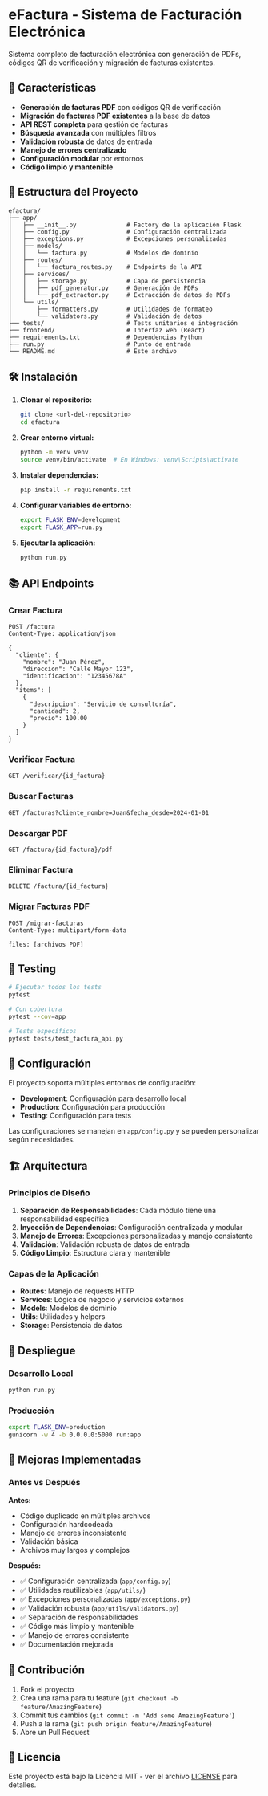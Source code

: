 # eFactura - Sistema de Facturación Electrónica

Sistema completo de facturación electrónica con generación de PDFs, códigos QR de verificación y migración de facturas existentes.

## 🚀 Características

- **Generación de facturas PDF** con códigos QR de verificación
- **Migración de facturas PDF existentes** a la base de datos
- **API REST completa** para gestión de facturas
- **Búsqueda avanzada** con múltiples filtros
- **Validación robusta** de datos de entrada
- **Manejo de errores centralizado**
- **Configuración modular** por entornos
- **Código limpio y mantenible**

## 📁 Estructura del Proyecto

```
efactura/
├── app/
│   ├── __init__.py              # Factory de la aplicación Flask
│   ├── config.py                # Configuración centralizada
│   ├── exceptions.py            # Excepciones personalizadas
│   ├── models/
│   │   └── factura.py           # Modelos de dominio
│   ├── routes/
│   │   └── factura_routes.py    # Endpoints de la API
│   ├── services/
│   │   ├── storage.py           # Capa de persistencia
│   │   ├── pdf_generator.py     # Generación de PDFs
│   │   └── pdf_extractor.py     # Extracción de datos de PDFs
│   └── utils/
│       ├── formatters.py        # Utilidades de formateo
│       └── validators.py        # Validación de datos
├── tests/                       # Tests unitarios e integración
├── frontend/                    # Interfaz web (React)
├── requirements.txt             # Dependencias Python
├── run.py                       # Punto de entrada
└── README.md                    # Este archivo
```

## 🛠️ Instalación

1. **Clonar el repositorio:**
   ```bash
   git clone <url-del-repositorio>
   cd efactura
   ```

2. **Crear entorno virtual:**
   ```bash
   python -m venv venv
   source venv/bin/activate  # En Windows: venv\Scripts\activate
   ```

3. **Instalar dependencias:**
   ```bash
   pip install -r requirements.txt
   ```

4. **Configurar variables de entorno:**
   ```bash
   export FLASK_ENV=development
   export FLASK_APP=run.py
   ```

5. **Ejecutar la aplicación:**
   ```bash
   python run.py
   ```

## 📚 API Endpoints

### Crear Factura
```http
POST /factura
Content-Type: application/json

{
  "cliente": {
    "nombre": "Juan Pérez",
    "direccion": "Calle Mayor 123",
    "identificacion": "12345678A"
  },
  "items": [
    {
      "descripcion": "Servicio de consultoría",
      "cantidad": 2,
      "precio": 100.00
    }
  ]
}
```

### Verificar Factura
```http
GET /verificar/{id_factura}
```

### Buscar Facturas
```http
GET /facturas?cliente_nombre=Juan&fecha_desde=2024-01-01
```

### Descargar PDF
```http
GET /factura/{id_factura}/pdf
```

### Eliminar Factura
```http
DELETE /factura/{id_factura}
```

### Migrar Facturas PDF
```http
POST /migrar-facturas
Content-Type: multipart/form-data

files: [archivos PDF]
```

## 🧪 Testing

```bash
# Ejecutar todos los tests
pytest

# Con cobertura
pytest --cov=app

# Tests específicos
pytest tests/test_factura_api.py
```

## 🔧 Configuración

El proyecto soporta múltiples entornos de configuración:

- **Development**: Configuración para desarrollo local
- **Production**: Configuración para producción
- **Testing**: Configuración para tests

Las configuraciones se manejan en `app/config.py` y se pueden personalizar según necesidades.

## 🏗️ Arquitectura

### Principios de Diseño

1. **Separación de Responsabilidades**: Cada módulo tiene una responsabilidad específica
2. **Inyección de Dependencias**: Configuración centralizada y modular
3. **Manejo de Errores**: Excepciones personalizadas y manejo consistente
4. **Validación**: Validación robusta de datos de entrada
5. **Código Limpio**: Estructura clara y mantenible

### Capas de la Aplicación

- **Routes**: Manejo de requests HTTP
- **Services**: Lógica de negocio y servicios externos
- **Models**: Modelos de dominio
- **Utils**: Utilidades y helpers
- **Storage**: Persistencia de datos

## 🚀 Despliegue

### Desarrollo Local
```bash
python run.py
```

### Producción
```bash
export FLASK_ENV=production
gunicorn -w 4 -b 0.0.0.0:5000 run:app
```

## 📝 Mejoras Implementadas

### Antes vs Después

**Antes:**
- Código duplicado en múltiples archivos
- Configuración hardcodeada
- Manejo de errores inconsistente
- Validación básica
- Archivos muy largos y complejos

**Después:**
- ✅ Configuración centralizada (`app/config.py`)
- ✅ Utilidades reutilizables (`app/utils/`)
- ✅ Excepciones personalizadas (`app/exceptions.py`)
- ✅ Validación robusta (`app/utils/validators.py`)
- ✅ Separación de responsabilidades
- ✅ Código más limpio y mantenible
- ✅ Manejo de errores consistente
- ✅ Documentación mejorada

## 🤝 Contribución

1. Fork el proyecto
2. Crea una rama para tu feature (`git checkout -b feature/AmazingFeature`)
3. Commit tus cambios (`git commit -m 'Add some AmazingFeature'`)
4. Push a la rama (`git push origin feature/AmazingFeature`)
5. Abre un Pull Request

## 📄 Licencia

Este proyecto está bajo la Licencia MIT - ver el archivo [LICENSE](LICENSE) para detalles. 
